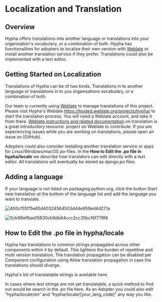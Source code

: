 # Localization and Translation

## Overview

Hypha offers translations into another language or translations into your organisation's vocabulary, or a combination of both. Hypha has functionalities for adopters to localize their own version with [Weblate](https://weblate.org/) or install another translation service if they prefer. Translations could also be implemented with a text editor.

## Getting Started on Localization

Translations of Hypha can be of two kinds. Translations in to another language or translations in to you organisations vocabulary, or a combination of both.

Our team is currently using [Weblate](https://weblate.org/) to manage translations of this project. Please visit Hypha's Weblate https://hosted.weblate.org/projects/hypha/ to start the translation process. You will need a Weblate account, and take it from there. [Weblate instructions and related documentation](https://docs.weblate.org/en/latest/user/basic.html) on translation is a great introductory resource. project on Weblate to contribute. If you are experiencing issues while you are working on translations, please open an issue on \[GitHub}.

Adopters could also consider installing another translation service or apps for Linux/Windows/macOS po-files. In the **How to Edit the .po file in hypha/locale** we describe how translators can edit directly with a text editor. All translations will eventually be stored as django.po files.

## Adding a language

If your language is not listed on packaging.python.org, click the button Start new translation at the bottom of the language list and add the language you want to translate.

![400cf55f15e65d40324564503d44e959ed4d271a](https://user-images.githubusercontent.com/20019656/162624460-b3cec361-14b7-402a-b506-d688665c00f2.png)

![0cb98ef6ae05630cb9db64ccc2cc35bc16f779f4](https://user-images.githubusercontent.com/20019656/162624457-bb52fb66-eda2-48fb-8aed-1ee9e88a7d8c.png)

## How to Edit the .po file in hypha/locale

Hypha has translations to common strings propagated across other components within it by default. This lightens the burden of repetitive and multi version translation. The translation propagation can be disabled per Component configuration using Allow translation propagation in case the translations should diverge.

Hypha's list of translatable strings is available here.

In cases where text strings are not yet translatable, a quick method to find out would be search in the .po file here. As an Adopter you could also edit “hypha/locale/en” and “hypha/locale/\[your\_lang\_code]” any way you like.
